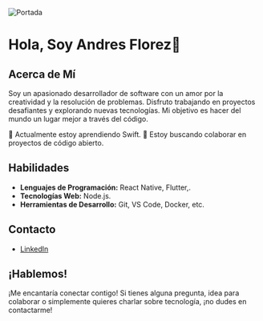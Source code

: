 <!-- Imagen de Portada -->
![Portada]([https://ejemplo.com/tu-imagen-de-portada.jpg](https://images.unsplash.com/photo-1550439062-609e1531270e?ixlib=rb-4.0.3&ixid=M3wxMjA3fDB8MHxwaG90by1wYWdlfHx8fGVufDB8fHx8fA%3D%3D&auto=format&fit=crop&w=1470&q=80))

# Hola, Soy Andres Florez👋

## Acerca de Mí

Soy un apasionado desarrollador de software con un amor por la creatividad y la resolución de problemas. Disfruto trabajando en proyectos desafiantes y explorando nuevas tecnologías. Mi objetivo es hacer del mundo un lugar mejor a través del código.

🌱 Actualmente estoy aprendiendo Swift.
🚀 Estoy buscando colaborar en proyectos de código abierto.





## Habilidades

- **Lenguajes de Programación:** React Native, Flutter,.
- **Tecnologías Web:**  Node.js.
- **Herramientas de Desarrollo:** Git, VS Code, Docker, etc.



## Contacto

- [LinkedIn](https://www.linkedin.com/in/andres-florez-111595197/)


## ¡Hablemos!

¡Me encantaría conectar contigo! Si tienes alguna pregunta, idea para colaborar o simplemente quieres charlar sobre tecnología, ¡no dudes en contactarme!



